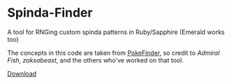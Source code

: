 # Spinda-Finder
A tool for RNGing custom spinda patterns in Ruby/Sapphire (Emerald works too)


The concepts in this code are taken from [PokeFinder,](https://github.com/Admiral-Fish/PokeFinder) so credit to *Admiral Fish*, *zaksabeast*, and the others who've worked on that tool.

[Download](https://github.com/Lincoln-LM/Spinda-Finder/releases)
